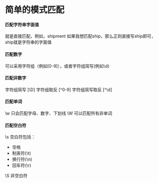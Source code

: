 # 简单的模式匹配


#### 匹配字符串字面值
就是直接匹配，例如，shipment
如果我想匹配ship，那么正则直接写ship即可，ship就是字符串的字面值


#### 匹配数字
可以采用字符组（例如[0-9]），或者字符组简写(例如\d)


#### 匹配非数字
字符组简写        [\D]
字符组取反        [^0-9]
字符组简写取反     [^\d]


#### 匹配单词
\w 只会匹配字母、数字、下划线
\W 可以匹配所有非单词


#### 匹配空白符
\s 空白符包括：
- 空格
- 制表符(\t)
- 换行符(\n)
- 回车符(\r)

\S 非空白符
